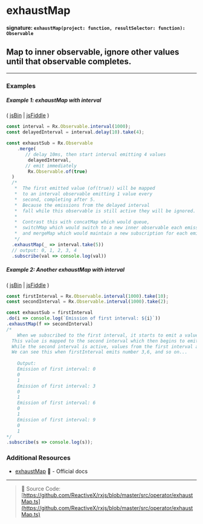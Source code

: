 # exhaustMap
#### signature: `exhaustMap(project: function, resultSelector: function): Observable`

## Map to inner observable, ignore other values until that observable completes.

---

### Examples

##### Example 1: exhaustMap with interval

( [jsBin](http://jsbin.com/woposeqobo/1/edit?js,console) | [jsFiddle](https://jsfiddle.net/btroncone/9ovzapp9/) )

```js
const interval = Rx.Observable.interval(1000);
const delayedInterval = interval.delay(10).take(4);

const exhaustSub = Rx.Observable
	.merge(
  	   // delay 10ms, then start interval emitting 4 values
		delayedInterval,
       // emit immediately
		Rx.Observable.of(true)
  )
  /*
   *  The first emitted value (of(true)) will be mapped 
   *  to an interval observable emitting 1 value every 
   *  second, completing after 5.
   *  Because the emissions from the delayed interval 
   *  fall while this observable is still active they will be ignored.
   *
   *  Contrast this with concatMap which would queue, 
   *  switchMap which would switch to a new inner observable each emission,
   *  and mergeMap which would maintain a new subscription for each emitted value.
   */
  .exhaustMap(_ => interval.take(5))
  // output: 0, 1, 2, 3, 4
  .subscribe(val => console.log(val))
```


##### Example 2: Another exhaustMap with interval

( [jsBin](http://jsbin.com/fizuduzuti/1/edit?js,console) | [jsFiddle](https://jsfiddle.net/btroncone/5ck8yg5k/3/) )

```js
const firstInterval = Rx.Observable.interval(1000).take(10);
const secondInterval = Rx.Observable.interval(1000).take(2);

const exhaustSub = firstInterval
.do(i => console.log(`Emission of first interval: ${i}`))
.exhaustMap(f => secondInterval)
/*
	When we subscribed to the first interval, it starts to emit a values (startinng 0).
  This value is mapped to the second interval which then begins to emit (starting 0).  
  While the second interval is active, values from the first interval are ignored.
  We can see this when firstInterval emits number 3,6, and so on...
  
    Output:
    Emission of first interval: 0
    0
    1
    Emission of first interval: 3
    0
    1
    Emission of first interval: 6
    0
    1
    Emission of first interval: 9
    0
    1
*/
.subscribe(s => console.log(s));
```


### Additional Resources
* [exhaustMap](http://reactivex.io/rxjs/class/es6/Observable.js~Observable.html#instance-method-exhaustMap) :newspaper: - Official docs

---
> :file_folder: Source Code:  [https://github.com/ReactiveX/rxjs/blob/master/src/operator/exhaustMap.ts](https://github.com/ReactiveX/rxjs/blob/master/src/operator/exhaustMap.ts)
